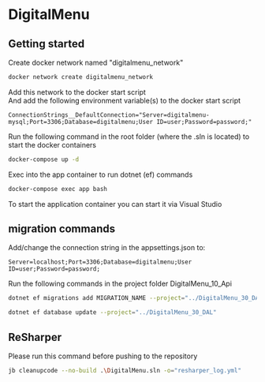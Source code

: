 # DigitalMenu

## Getting started
Create docker network named "digitalmenu_network"
```bash
docker network create digitalmenu_network
```
Add this network to the docker start script  
And add the following environment variable(s) to the docker start script  
```env
ConnectionStrings__DefaultConnection="Server=digitalmenu-mysql;Port=3306;Database=digitalmenu;User ID=user;Password=password;"
```  
Run the following command in the root folder (where the .sln is located) to start the docker containers
```bash
docker-compose up -d
```
Exec into the app container to run dotnet (ef) commands  
```bash
docker-compose exec app bash
```

To start the application container you can start it via Visual Studio

## migration commands
Add/change the connection string in the appsettings.json to:
```text
Server=localhost;Port=3306;Database=digitalmenu;User ID=user;Password=password;
```
Run the following commands in the project folder DigitalMenu_10_Api
```bash
dotnet ef migrations add MIGRATION_NAME --project="../DigitalMenu_30_DAL"
```
```bash
dotnet ef database update --project="../DigitalMenu_30_DAL"
```

## ReSharper
Please run this command before pushing to the repository
```bash
jb cleanupcode --no-build .\DigitalMenu.sln -o="resharper_log.yml"
```
